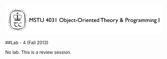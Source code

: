 ![MSTU-4031 Logo](../images/README_Header.png)

##Lab - 4 (Fall 2013)

No lab. This is a review session. 














